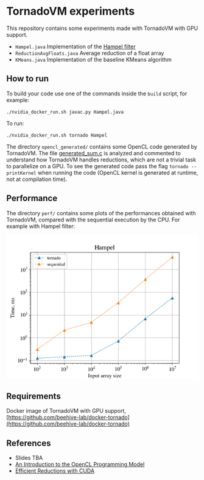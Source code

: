 # TornadoVM experiments
This repository contains some experiments made with TornadoVM with GPU support.
 - `Hampel.java` Implementation of the [Hampel filter](https://au.mathworks.com/help/signal/ref/hampel.html)
 - `ReductionAvgFloats.java` Average reduction of a float array
 - `KMeans.java` Implementation of the baseline KMeans algorithm


## How to run
To build your code use one of the commands inside the `build` script, for example:
```
./nvidia_docker_run.sh javac.py Hampel.java
```
To run:
```
./nvidia_docker_run.sh tornado Hampel
```

The directory `opencl_generated/` contains some OpenCL code generated by TornadoVM. The file [generated_sum.c](opencl_generated/generated_sum.c) is analyzed and commented to understand how TornadoVM handles reductions, which are not a trivial task to parallelize on a GPU.
To see the generated code pass the flag `tornado --printKernel` when running the code (OpenCL kernel is generated at runtime, not at compilation time).

## Performance
The directory `perf/` contains some plots of the performances obtained with TornadoVM, compared with the sequential execution by the CPU. For example with Hampel filter:

![](perf/hampel_log_lowdpi.png)

## Requirements
Docker image of TornadoVM with GPU support, [https://github.com/beehive-lab/docker-tornado](https://github.com/beehive-lab/docker-tornado)

## References
 - Slides TBA
 - [An Introduction to the OpenCL Programming Model](https://cims.nyu.edu/~schlacht/OpenCLModel.pdf)
 - [Efficient Reductions with CUDA](https://developer.download.nvidia.com/assets/cuda/files/reduction.pdf)
